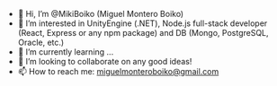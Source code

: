 - 👋 Hi, I’m @MikiBoiko (Miguel Montero Boiko)
- 👀 I’m interested in UnityEngine (.NET), Node.js full-stack developer (React, Express or any npm package) and DB (Mongo, PostgreSQL, Oracle, etc.)
- 🌱 I’m currently learning ...
- 💞️ I’m looking to collaborate on any good ideas!
- 📫 How to reach me: miguelmonteroboiko@gmail.com

<!---
MikiBoiko/MikiBoiko is a ✨ special ✨ repository because its `README.md` (this file) appears on your GitHub profile.
You can click the Preview link to take a look at your changes.
--->
